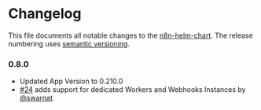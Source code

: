 # Changelog

This file documents all notable changes to the [n8n-helm-chart](https://github.com/8gears/n8n-helm-chart/). The release numbering uses [semantic versioning](http://semver.org).

### 0.8.0

* Updated App Version to 0.210.0
* [#24](https://github.com/8gears/n8n-helm-chart/pull/24) adds support for dedicated Workers and Webhooks Instances by [@swarnat](https://github.com/swarnat)
